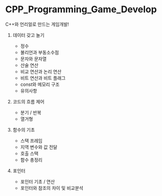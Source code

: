 # CPP_Programming_Game_Develop
C++와 언리얼로 만드는 게임개발!

1. 데이터 갖고 놀기
    - 정수
    - 불리언과 부동소수점
    - 문자와 문자열
    - 산술 연산
    - 비교 연산과 논리 연산
    - 비트 연산과 비트 플래그
    - const와 메모리 구조
    - 유의사항

2. 코드의 흐름 제어
    - 분기 / 반복 
    - 열거형

3. 함수의 기초
    - 스택 프레임
    - 지역 변수와 값 전달
    - 호출 스택
    - 함수 총정리

4. 포인터
    - 포인터 기초 / 연산 
    - 포인터와 참조의 차이 및 비교분석